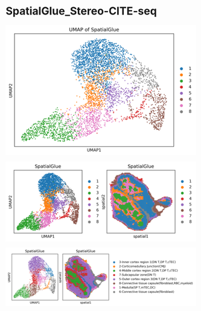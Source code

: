 # SpatialGlue_Stereo-CITE-seq

![umap_plot](https://github.com/FenosoaRandrianjatovo/SpatialGlue_Stereo-CITE-seq/blob/main/images/umap_plot.png)

![sRNA_vs_protein](https://github.com/FenosoaRandrianjatovo/SpatialGlue_Stereo-CITE-seq/blob/main/images/sRNA_vs_protein.png)

![With_Annotation_sRNA_vs_protein](https://github.com/FenosoaRandrianjatovo/SpatialGlue_Stereo-CITE-seq/blob/main/images/With_Annotation_sRNA_vs_protein_v2.png)
